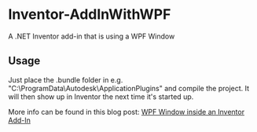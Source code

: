 # Inventor-AddInWithWPF
A .NET Inventor add-in that is using a WPF Window

## Usage  
Just place the .bundle folder in e.g. "C:\ProgramData\Autodesk\ApplicationPlugins" and compile the project. It will then show up in Inventor the next time it's started up.  

More info can be found in this blog post: [WPF Window inside an Inventor Add-In](http://adndevblog.typepad.com/manufacturing/2015/11/wpf-window-inside-an-inventor-add-in.html)
